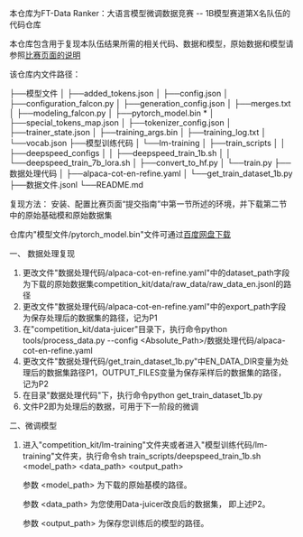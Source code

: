 本仓库为FT-Data Ranker：大语言模型微调数据竞赛 -- 1B模型赛道第X名队伍的代码仓库

本仓库包含用于复现本队伍结果所需的相关代码、数据和模型，原始数据和模型请参照[比赛页面的说明](https://tianchi.aliyun.com/competition/entrance/532157/customize404)

该仓库内文件路径：

├──模型文件
│  ├──added_tokens.json
│  ├──config.json
│  ├──configuration_falcon.py
│  ├──generation_config.json
│  ├──merges.txt
│  ├──modeling_falcon.py
│  ├──pytorch_model.bin *
│  ├──special_tokens_map.json
│  ├──tokenizer_config.json
│  ├──trainer_state.json
│  ├──training_args.bin
│  ├──training_log.txt
│  └──vocab.json
├──模型训练代码
│  └──lm-training
│     ├──train_scripts
│     │  ├──deepspeed_configs
│     │  ├──deepspeed_train_1b.sh
│     │  └──deepspeed_train_7b_lora.sh
│     ├──convert_to_hf.py
│     └──train.py
├──数据处理代码
│  ├──alpaca-cot-en-refine.yaml
│  └──get_train_dataset_1b.py
├──数据文件.jsonl
└──README.md



复现方法：
安装、配置比赛页面“提交指南”中第一节所述的环境，并下载第二节中的原始基础模和原始数据集

仓库内"模型文件/pytorch_model.bin"文件可通过[百度网盘下载](https://pan.baidu.com/s/1ImFYfxIRkidOUc_KRdrnZQ?pwd=p4ns)



一、 数据处理复现

1. 更改文件"数据处理代码/alpaca-cot-en-refine.yaml"中的dataset_path字段为下载的原始数据集competition_kit/data/raw_data/raw_data_en.jsonl的路径
2. 更改文件"数据处理代码/alpaca-cot-en-refine.yaml"中的export_path字段为保存处理后的数据集的路径，记为P1
3. 在"competition_kit/data-juicer"目录下，执行命令python tools/process_data.py --config <Absolute_Path>/数据处理代码/alpaca-cot-en-refine.yaml
4. 更改文件"数据处理代码/get_train_dataset_1b.py"中EN_DATA_DIR变量为处理后的数据集路径P1，OUTPUT_FILES变量为保存采样后的数据集的路径，记为P2
5. 在目录"数据处理代码"下，执行命令python get_train_dataset_1b.py
6. 文件P2即为处理后的数据，可用于下一阶段的微调
   
   

二、微调模型

1. 进入"competition_kit/lm-training"文件夹或者进入"模型训练代码/lm-training"文件夹，执行命令sh train_scripts/deepspeed_train_1b.sh <model_path> <data_path> <output_path>
   
   

   参数 <model_path> 为下载的原始基模的路径。

   参数 <data_path> 为您使用Data-juicer改良后的数据集， 即上述P2。

   参数 <output_path> 为保存您训练后的模型的路径。

